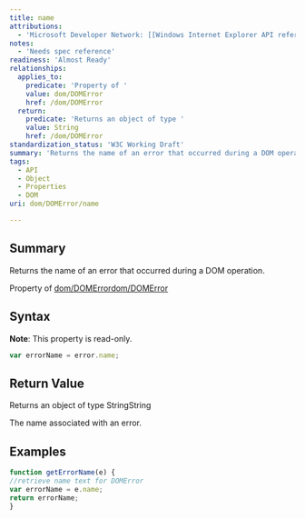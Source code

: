 ```yaml
---
title: name
attributions:
  - 'Microsoft Developer Network: [[Windows Internet Explorer API reference](http://msdn.microsoft.com/en-us/library/ie/hh828809%28v=vs.85%29.aspx) Article]'
notes:
  - 'Needs spec reference'
readiness: 'Almost Ready'
relationships:
  applies_to:
    predicate: 'Property of '
    value: dom/DOMError
    href: /dom/DOMError
  return:
    predicate: 'Returns an object of type '
    value: String
    href: /dom/DOMError
standardization_status: 'W3C Working Draft'
summary: 'Returns the name of an error that occurred during a DOM operation.'
tags:
  - API
  - Object
  - Properties
  - DOM
uri: dom/DOMError/name

---
```

## Summary

Returns the name of an error that occurred during a DOM operation.

Property of [dom/DOMError](/dom/DOMError)[dom/DOMError](/dom/DOMError)

## Syntax

**Note**: This property is read-only.

``` js
var errorName = error.name;
```

## Return Value

Returns an object of type StringString

The name associated with an error.

## Examples

``` js
function getErrorName(e) {
//retrieve name text for DOMError
var errorName = e.name;
return errorName;
}
```

